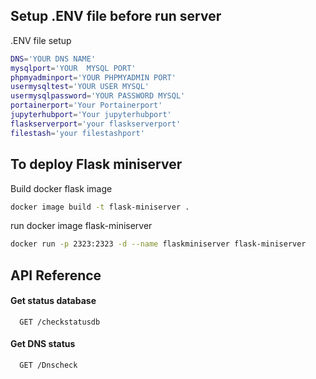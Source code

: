 
## Setup .ENV file before run server
.ENV file setup
```bash
DNS='YOUR DNS NAME'
mysqlport='YOUR  MYSQL PORT'
phpmyadminport='YOUR PHPMYADMIN PORT'
usermysqltest='YOUR USER MYSQL'
usermysqlpassword='YOUR PASSWORD MYSQL'
portainerport='Your Portainerport'
jupyterhubport='Your jupyterhubport'
flaskserverport='your flaskserverport'
filestash='your filestashport'
```

## To  deploy Flask miniserver

Build docker flask image

```bash
docker image build -t flask-miniserver .
```
run docker image flask-miniserver
```bash
docker run -p 2323:2323 -d --name flaskminiserver flask-miniserver

```







## API Reference

#### Get status database
```http
  GET /checkstatusdb
```
#### Get DNS status

```http
  GET /Dnscheck
```


